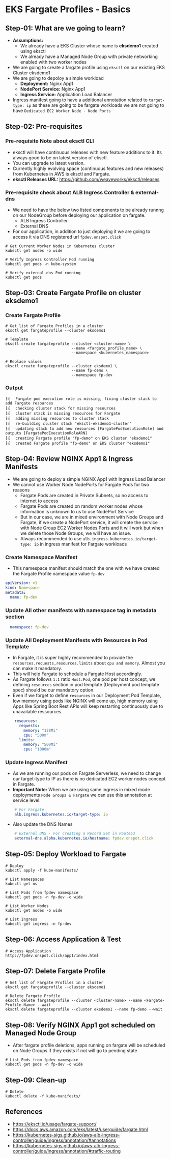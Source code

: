 # EKS Fargate Profiles - Basics

## Step-01: What are we going to learn?
- **Assumptions:**
  - We already have a EKS Cluster whose name is **eksdemo1** created using eksctl
  - We already have a Managed Node Group with private networking enabled with two worker nodes
- We are going to create a fargate profile using `eksctl` on our existing EKS Cluster eksdemo1
- We are going to depoloy a simple workload
  - **Deployment:** Nginx App1
  - **NodePort Service:** Nginx App1
  - **Ingress Service:** Application Load Balancer
- Ingress manifest going to have a additional annotation related to `target-type: ip` as these are going to be fargate workloads we are not going to have `Dedicated EC2 Worker Node - Node Ports`

## Step-02: Pre-requisites
### Pre-requisite Note about eksctl CLI
- eksctl will have continuous releases with new feature additions to it. Its always good to be on latest version of eksctl.
- You can upgrade to latest version.
- Currently highly evolving space (continuous features and new releases) from Kubernetes in AWS is eksctl and Fargate.
- **eksctl Releases URL:** https://github.com/weaveworks/eksctl/releases

### Pre-requisite check about ALB Ingress Controller & external-dns
- We need to have the below two listed components to be already runnng on our NodeGroup before deploying our application on fargate.
  - ALB Ingress Controller
  - External DNS
- For our application, in addition to just deploying it we are going to access it via DNS registered url `fpdev.onspot.click`

```
# Get Current Worker Nodes in Kubernetes cluster
kubectl get nodes -o wide

# Verify Ingress Controller Pod running
kubectl get pods -n kube-system

# Verify external-dns Pod running
kubectl get pods
```

## Step-03: Create Fargate Profile on cluster eksdemo1
### Create Fargate Profile
```
# Get list of Fargate Profiles in a cluster
eksctl get fargateprofile --cluster eksdemo1

# Template
eksctl create fargateprofile --cluster <cluster-name> \
                             --name <fargate_profile_name> \
                             --namespace <kubernetes_namespace>

# Replace values
eksctl create fargateprofile --cluster eksdemo1 \
                             --name fp-demo \
                             --namespace fp-dev
```

### Output
```log
[ℹ]  Fargate pod execution role is missing, fixing cluster stack to add Fargate resources
[ℹ]  checking cluster stack for missing resources
[ℹ]  cluster stack is missing resources for Fargate
[ℹ]  adding missing resources to cluster stack
[ℹ]  re-building cluster stack "eksctl-eksdemo1-cluster"
[ℹ]  updating stack to add new resources [FargatePodExecutionRole] and outputs [FargatePodExecutionRoleARN]
[ℹ]  creating Fargate profile "fp-demo" on EKS cluster "eksdemo1"
[ℹ]  created Fargate profile "fp-demo" on EKS cluster "eksdemo1"
```

## Step-04: Review NGINX App1 & Ingress Manifests
- We are going to deploy a simple NGINX App1 with Ingress Load Balancer
- We cannot use Worker Node NodePorts for Fargate Pods for two reasons
  - Fargate Pods are created in Private Subnets, so no access to internet to access
  - Fargate Pods are created on random worker nodes whose information is unknown to us to use NodePort Service
  - But in our case, we are in mixed environment with Node Groups and Fargate, if we create a NodePort service, it will create the service with Node Group EC2 Worker Nodes Ports and it will work but when we delete those Node Groups, we will have an issue.
  - Always recommended to use `alb.ingress.kubernetes.io/target-type: ip` in ingress manifest for Fargate workloads
### Create Namespace Manifest
- This namespace manifest should match the one with we have created the Fargate Profile namespace value `fp-dev`
```yml
apiVersion: v1
kind: Namespace
metadata:
  name: fp-dev
```

### Update All other manifests with namespace tag in metadata section
```yml
  namespace: fp-dev
```

### Update All Deployment Manifests with Resources in Pod Template
- In Fargate, it is super highly recommended to provide the `resources.requests,resources.limits` about `cpu and memory`. Almost you can make it mandatory.
- This will help Fargate to schedule a Fargate Host accordingly.
- As Fargate follows `1:1` ratio `Host:Pod`, one pod per host concept, we defining `resources` section in pod template (Deployment pod template spec) should be our mandatory option.
- Even if we forget to define `resources` in our Deployment Pod Template, low memory using pods like NGINX will come up, high memory using Apps like Spring Boot Rest APIs will keep restarting continuously due to unavailable ressources.
```yml
    resources:
      requests:
        memory: "128Mi"
        cpu: "500m"
      limits:
        memory: "500Mi"
        cpu: "1000m"
```

### Update Ingress Manifest
- As we are running our pods on Fargate Serverless, we need to change our target-type to IP as there is no dedicated EC2 worker nodes concept in Fargate.
- **Important Note:** When we are using same ingress in mixed mode deployments `Node Groups & Fargate` we can use this annotation at service level.
```yml
    # For Fargate
    alb.ingress.kubernetes.io/target-type: ip
```
- Also update the DNS Names
```yml
    # External DNS - For creating a Record Set in Route53
    external-dns.alpha.kubernetes.io/hostname: fpdev.onspot.click
```

## Step-05: Deploy Workload to Fargate
```
# Deploy
kubectl apply -f kube-manifests/

# List Namespaces
kubectl get ns

# List Pods from fpdev namespace
kubectl get pods -n fp-dev -o wide

# List Worker Nodes
kubectl get nodes -o wide

# List Ingress
kubectl get ingress -n fp-dev
```

## Step-06: Access Application & Test
```
# Access Application
http://fpdev.onspot.click/app1/index.html
```

## Step-07: Delete Fargate Profile
```
# Get list of Fargate Profiles in a cluster
eksctl get fargateprofile --cluster eksdemo1

# Delete Fargate Profile
eksctl delete fargateprofile --cluster <cluster-name> --name <Fargate-Profile-Name> --wait
eksctl delete fargateprofile --cluster eksdemo1 --name fp-demo --wait
```

## Step-08: Verify NGINX App1 got scheduled on Managed Node Group
- After fargate profile deletions, apps running on fargate will be scheduled on Node Groups if they exists if not will go to pending state
```
# List Pods from fpdev namespace
kubectl get pods -n fp-dev -o wide
```

## Step-09: Clean-up
```
# Delete
kubectl delete -f kube-manifests/
```


## References
- https://eksctl.io/usage/fargate-support/
- https://docs.aws.amazon.com/eks/latest/userguide/fargate.html
- https://kubernetes-sigs.github.io/aws-alb-ingress-controller/guide/ingress/annotation/#annotations
- https://kubernetes-sigs.github.io/aws-alb-ingress-controller/guide/ingress/annotation/#traffic-routing

